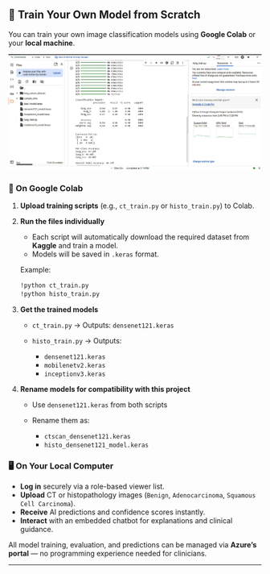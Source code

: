 ## 🚀 Train Your Own Model from Scratch

You can train your own image classification models using **Google Colab** or your **local machine**.

![Training Process](https://github.com/Jerryblessed/breathsafe/blob/main/static/train.png?raw=true)

### 📌 On Google Colab

1. **Upload training scripts** (e.g., `ct_train.py` or `histo_train.py`) to Colab.

2. **Run the files individually**

   * Each script will automatically download the required dataset from **Kaggle** and train a model.
   * Models will be saved in `.keras` format.

   Example:

   ```bash
   !python ct_train.py
   !python histo_train.py
   ```

3. **Get the trained models**

   * `ct_train.py` → Outputs: `densenet121.keras`
   * `histo_train.py` → Outputs:

     * `densenet121.keras`
     * `mobilenetv2.keras`
     * `inceptionv3.keras`

4. **Rename models for compatibility with this project**

   * Use `densenet121.keras` from both scripts
   * Rename them as:

     * `ctscan_densenet121.keras`
     * `histo_densenet121_model.keras`

### 🖥️ On Your Local Computer

* **Log in** securely via a role-based viewer list.
* **Upload** CT or histopathology images (`Benign`, `Adenocarcinoma`, `Squamous Cell Carcinoma`).
* **Receive** AI predictions and confidence scores instantly.
* **Interact** with an embedded chatbot for explanations and clinical guidance.

All model training, evaluation, and predictions can be managed via **Azure’s portal** — no programming experience needed for clinicians.

---

